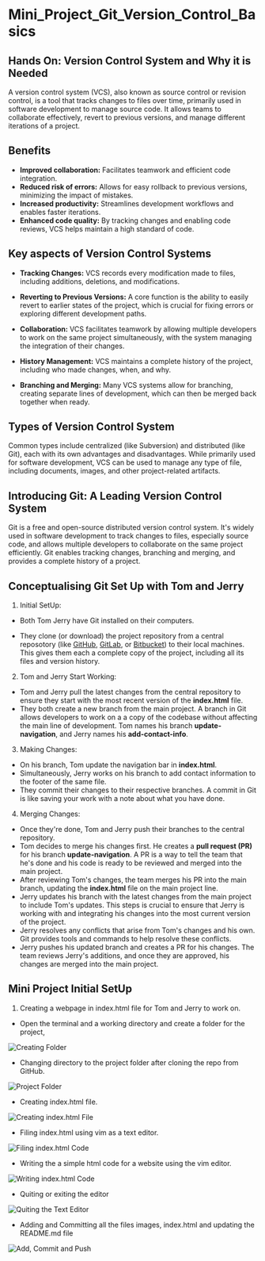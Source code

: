 # Mini_Project_Git_Version_Control_Basics 

## Hands On: Version Control System and Why it is Needed 
A version control system (VCS), also known as source control or revision control, is a tool that tracks changes to files over time, primarily used in software development to manage source code. It allows teams to collaborate effectively, revert to previous versions, and manage different iterations of a project. 

## Benefits 

- **Improved collaboration:** Facilitates teamwork and efficient code integration. 
- **Reduced risk of errors:** Allows for easy rollback to previous versions, minimizing the impact of mistakes. 
- **Increased productivity:** Streamlines development workflows and enables faster iterations. 
- **Enhanced code quality:** By tracking changes and enabling code reviews, VCS helps maintain a high standard of code. 

## Key aspects of Version Control Systems 

- **Tracking Changes:** 
VCS records every modification made to files, including additions, deletions, and modifications. 

- **Reverting to Previous Versions:**
A core function is the ability to easily revert to earlier states of the project, which is crucial for fixing errors or exploring different development paths. 

- **Collaboration:**
VCS facilitates teamwork by allowing multiple developers to work on the same project simultaneously, with the system managing the integration of their changes. 

- **History Management:**
VCS maintains a complete history of the project, including who made changes, when, and why. 

- **Branching and Merging:**
Many VCS systems allow for branching, creating separate lines of development, which can then be merged back together when ready. 

## Types of Version Control System 

Common types include centralized (like Subversion) and distributed (like Git), each with its own advantages and disadvantages. 
While primarily used for software development, VCS can be used to manage any type of file, including documents, images, and other project-related artifacts. 

## Introducing Git: A Leading Version Control System
Git is a free and open-source distributed version control system. It's widely used in software development to track changes to files, especially source code, and allows multiple developers to collaborate on the same project efficiently. Git enables tracking changes, branching and merging, and provides a complete history of a project. 

## Conceptualising Git Set Up with Tom and Jerry 

1. Initial SetUp: 

- Both Tom Jerry have Git installed on their computers.

- They clone (or download) the project repository from a central reposotory (like [GitHub](https://github.com/home), [GitLab](https://gitlab.com/users/sign_in), or [Bitbucket](https://bitbucket.org/product)) to their local machines. This gives them each a complete copy of the project, including all its files and version history. 

2. Tom and Jerry Start Working: 

- Tom and Jerry pull the latest changes from the central repository to ensure they start with the most recent version of the **index.html** file. 
- They both create a new branch from the main project. A branch in Git allows developers to work on a a copy of the codebase without affecting the main line of development. Tom names his branch **update-navigation**, and Jerry names his **add-contact-info**. 

3. Making Changes: 

- On his branch, Tom update the navigation bar in **index.html**. 
- Simultaneously, Jerry works on his branch to add contact information to the footer of the same file. 
- They commit their changes to their respective branches. A commit in Git is like saving your work with a note about what you have done. 

4. Merging Changes: 
- Once they're done, Tom and Jerry push their branches to the central repository.
- Tom decides to merge his changes first. He creates a **pull request (PR)** for his branch **update-navigation**. A PR is a way to tell the team that he's done and his code is ready to be reviewed and merged into the main project. 
- After reviewing Tom's changes, the team merges his PR into the main branch, updating the **index.html** file on the main project line.
- Jerry updates his branch with the latest changes from the main project to include Tom's updates. This steps is crucial to ensure that Jerry is working with and integrating his changes into the most current version of the project.
- Jerry resolves any conflicts that arise from Tom's changes and his own. Git provides tools and commands to help resolve these conflicts.
- Jerry pushes his updated branch and creates a PR for his changes. The team reviews Jerry's additions, and once they are approved, his changes are merged into the main project.  

## Mini Project Initial SetUp 

1. Creating a webpage in index.html file for Tom and Jerry to work on. 

- Open the terminal and a working directory and create a folder for the project,

![Creating Folder](./img/01.%20Creating%20Folder.png) 

- Changing directory to the project folder after cloning the repo from GitHub. 

![Project Folder](./img/02.%20Project%20Folder.png) 

- Creating index.html file. 

![Creating index.html File](./img/03.%20Creating%20Index.html%20File.png) 

- Filing index.html using vim as a text editor. 

![Filing index.html Code](./img/04.%20Filing%20html%20code.png) 

- Writing the a simple html code for a website using the vim editor. 

![Writing index.html Code](./img/05.%20Writing%20Index.html%20code.png) 

- Quiting or exiting the editor 

![Quiting the Text Editor](./img/06.%20Quiting%20the%20text%20Editor.png) 

- Adding and Committing all the files images, index.html and updating the README.md file 

![Add, Commit and Push](./img/07.%20Adding%20and%20Committing.png) 

